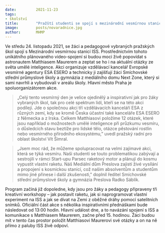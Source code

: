 ```yaml
---
date:         2021-11-23
tags:         
- školství
title:        "Pražští studenti se spojí s mezinárodní vesmírnou stanicí a popovídají si s astronautem Matthiasem Maurerem"
image: 	      posts/novaradnice.jpg
author:       MHMP
---
```


Ve středu 24. listopadu 2021, se žáci a pedagogové vybraných pražských škol spojí s Mezinárodní vesmírnou stanicí ISS. Prostřednictvím tohoto unikátního plánovaného video-spojení si budou moci živě popovídat s astronautem Matthiasem Maurerem a zeptat se ho i na aktuální otázky ze světa umělé inteligence. Akci organizuje vzdělávací kancelář Evropské vesmírné agentury ESA ESERO a technicky ji zajišťují žáci Smíchovské střední průmyslové školy a gymnázia z mediálního domu Next Zone, který si sami navrhli a vybudovali v areálu školy. Hlavní město Praha je spoluorganizátorem akce.

> „Celý tento vesmírný den je velice ojedinělý a inspirativní jak pro žáky vybraných škol, tak pro celé spektrum lidí, kteří se na této akci podílejí. Jde o společnou akci tří vzdělávacích kanceláří ESA z různých zemí, kdy se kromě Česka účastní také kanceláře ESA ESERO z Německa a z Irska. Celkem Matthiasovi položíme 12 otázek, které jsou například o možnostech umělé inteligence při průzkumu vesmíru, o důsledcích stavu beztíže pro lidské tělo, otázce pěstování rostlin nebo vesmírného přírodního ekosystému,” uvedl pražský radní pro oblast školství Vít Šimral.

> „Jsem moc rád, že můžeme spolupracovat na velmi zajímavé akci, která se týká vesmíru. Naši studenti se touto problematikou zabývají a sestrojili v rámci Start-upu Parsec raketový motor a plánují do kosmu vypustit vlastní raketu. Náš Mediální dům Preslova zajistí živé vysílání a propojení s kosmickou stanicí, což našim absolventům a studentům mimo jiné přinese i další zkušenosti," doplnil ředitel Smíchovské střední průmyslové školy a gymnázia Preslova Radko Sáblík. 

Program začíná již dopoledne, kdy jsou pro žáky a pedagogy připraveny tři kreativní workshopy – jak postavit raketu, jak si naprogramovat vlastní experiment na ISS a jak se dívat na Zemi z oběžné dráhy pomocí satelitních snímků. Oficiální část akce s několika inspirativními přednáškami bude následovat od 13:00 hodin. Hlavní událost dne, a to navázání spojení s ISS a komunikace s Matthiasem Maurerem, začne před 15. hodinou. Žáci budou mít v tento čas prostor položit Matthiasovi Maurerovi své otázky a on na ně přímo z paluby ISS živě odpoví.
